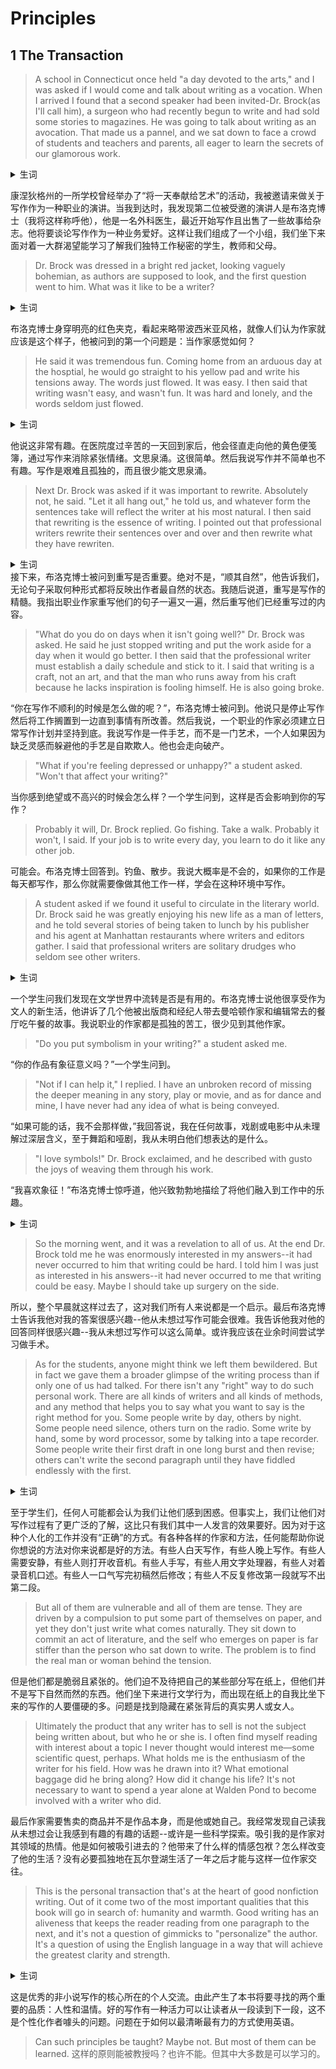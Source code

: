 # Principles
## 1 The Transaction

> A school in Connecticut once held "a day devoted to the arts," and I was asked if I would come and talk about writing as a vocation. When I arrived I found that a second speaker had been invited-Dr. Brock(as I'll call him), a surgeon who had recently begun to write and had sold some stories to magazines. He was going to talk about writing as an avocation. That made us a pannel, and we sat down to face a crowd of students and teachers and parents, all eager to learn the secrets of our glamorous work.

<details>
<summary>生词</summary>

- vocation 常见释义为“职业；行业；使命；神召”
  - “She chose teaching as her vocation. ”（她选择教书作为自己的职业。）
  - “He believed that he had a vocation to preach. ”（他认为自己负有布道的使命。）
  - “vocation”强调个人认为适合自己、有内在召唤感的职业或使命。
  - “His vocation is medicine. ”（他的职业是医学。）
  - “Finding one's true vocation can bring great satisfaction. ”（找到自己真正的职业能带来极大的满足感。）

- avocation “业余爱好；副业”
  - “Painting is her avocation. ”（绘画是她的业余爱好。）
  - “He pursued his avocation of photography in his spare time. ”（他在业余时间从事摄影的爱好。）
  - “avocation”与“vocation”有所不同，“vocation”侧重于主要的、全职的职业，而“avocation”则指在主业之外所从事的活动或兴趣。
- make us a panel “组成一个专门小组；组建一个面板”
  - “They made up a panel of judges for the competition. ”（他们为比赛组成了一个评委小组。） 
  - “We need to make up a panel to evaluate the new proposals. ”（我们需要组成一个小组来评估新的提案。）
- glamorous “迷人的；富有魅力的；令人向往的”
  - “She led a glamorous life. ”（她过着迷人的生活。）
  - “The actress always appears in glamorous gowns on the red carpet. ”（这位女演员在红毯上总是身着迷人的礼服出现。）
 
</details>

康涅狄格州的一所学校曾经举办了“将一天奉献给艺术”的活动，我被邀请来做关于写作作为一种职业的演讲。当我到达时，我发现第二位被受邀的演讲人是布洛克博士（我将这样称呼他），他是一名外科医生，最近开始写作且出售了一些故事给杂志。他将要谈论写作作为一种业务爱好。这样让我们组成了一个小组，我们坐下来面对着一大群渴望能学习了解我们独特工作秘密的学生，教师和父母。

> Dr. Brock was dressed in a bright red jacket, looking vaguely bohemian, as authors are supposed to look, and the first question went to him. What was it like to be a writer?
<details>
<summary>生词</summary>

- vaguely 含糊地；不确切地” 。
  - “I remember vaguely what happened. ”（我模糊地记得所发生的事。） ；
  - “He spoke vaguely of his plans. ”（他含糊地谈到他的计划。）
- be supposed to 常见释义为“应该；被期望”。
  - “You are supposed to be here by eight. ”（你应该八点到这儿。）
  - “She was supposed to be a great singer. ”（她本该成为一名伟大的歌手。）
  - “Students are supposed to follow the school rules. ”（学生应该遵守学校的规定。）
  - “The meeting is supposed to start at 9 o'clock. ”（会议应该 9 点开始。）
- 

</details>

布洛克博士身穿明亮的红色夹克，看起来略带波西米亚风格，就像人们认为作家就应该是这个样子，他被问到的第一个问题是：当作家感觉如何？

> He said it was tremendous fun. Coming home from an arduous day at the hosptial, he would go straight to his yellow pad and write his tensions away. The words just flowed. It was easy. I then said that writing wasn't easy, and wasn't fun. It was hard and lonely, and the words seldom just flowed.

<details>
<summary>生词</summary>

- tremedous “巨大的；极大的；极好的；精彩的”
  - “She made a tremendous effort to pass the exam. ”（她为通过考试付出了极大的努力。）
  - “This is a tremendous opportunity for us. ”（这对我们来说是一个极好的机会。）
- “arduous”：形容词，意为“艰苦的；艰难的；费力的”。
  - “The arduous task was finally completed. ”（艰巨的任务终于完成了。）
- “tension”：名词，常见释义为“紧张；张力；拉力”。
  - “There is a lot of tension in the room. ”（房间里气氛很紧张。）

</details>

他说这非常有趣。在医院度过辛苦的一天回到家后，他会径直走向他的黄色便笺簿，通过写作来消除紧张情绪。文思泉涌。这很简单。然后我说写作并不简单也不有趣。写作是艰难且孤独的，而且很少能文思泉涌。

> Next Dr. Brock was asked if it was important to rewrite. Absolutely not, he said. "Let it all hang out," he told us, and whatever form the sentences take will reflect the writer at his most natural. I then said that rewriting is the essence of writing. I pointed out that professional writers rewrite their sentences over and over and then rewrite what they have rewriten.
<details>
<summary>生词</summary>

- the essence of “......的本质；......的精髓”
  - “The essence of the problem lies in the lack of communication. ”（问题的本质在于缺乏沟通。）

</details>
接下来，布洛克博士被问到重写是否重要。绝对不是，“顺其自然”，他告诉我们，无论句子采取何种形式都将反映出作者最自然的状态。我随后说道，重写是写作的精髓。我指出职业作家重写他们的句子一遍又一遍，然后重写他们已经重写过的内容。

> "What do you do on days when it isn't going well?" Dr. Brock was asked. He said he just stopped writing and put the work aside for a day when it would go better. I then said that the professional writer must establish a daily schedule and stick to it. I said that writing is a craft, not an art, and that the man who runs away from his craft because he lacks inspiration is fooling himself. He is also going broke.

“你在写作不顺利的时候是怎么做的呢？”，布洛克博士被问到。他说只是停止写作然后将工作搁置到一边直到事情有所改善。然后我说，一个职业的作家必须建立日常写作计划并坚持到底。我说写作是一件手艺，而不是一门艺术，一个人如果因为缺乏灵感而躲避他的手艺是自欺欺人。他也会走向破产。
 
>"What if you're feeling depressed or unhappy?" a student asked. "Won't that affect your writing?"

当你感到绝望或不高兴的时候会怎么样？一个学生问到，这样是否会影响到你的写作？

> Probably it will, Dr. Brock replied. Go fishing. Take a walk. Probably it won't, I said. If your job is to write every day, you learn to do it like any other job.

可能会。布洛克博士回答到。钓鱼、散步。我说大概率是不会的，如果你的工作是每天都写作，那么你就需要像做其他工作一样，学会在这种环境中写作。

> A student asked if we found it useful to circulate in the literary world. Dr. Brock said he was greatly enjoying his new life as a man of letters, and he told several stories of being taken to lunch by his publisher and his agent at Manhattan restaurants where writers and editors gather. I said that professional writers are solitary drudges who seldom see other writers.

<details>
<summary>生词</summary>

- “circulate”：动词，常见释义为“传播；流传；循环；交际”。
  - “Rumors began to circulate about his resignation. ”（有关他辞职的谣言开始流传。）
- “man of letters”：名词短语，意为“文人；学者”。
  - “He was regarded as a prominent man of letters. ”（他被视为一位杰出的文人。）
- “drudge”：名词，意思是“苦工；做苦工的人”。-
  - “He has been a drudge in the factory for years. ”（他在工厂里做苦工多年了。）

</details>


一个学生问我们发现在文学世界中流转是否是有用的。布洛克博士说他很享受作为文人的新生活，他讲诉了几个他被出版商和经纪人带去曼哈顿作家和编辑常去的餐厅吃午餐的故事。我说职业的作家都是孤独的苦工，很少见到其他作家。

> "Do you put symbolism in your writing?" a student asked me.

“你的作品有象征意义吗？”一个学生问到。

> "Not if I can help it," I replied. I have an unbroken record of missing the deeper meaning in any story, play or movie, and as for dance and mine, I have never had any idea of what is being conveyed.

“如果可能的话，我不会那样做，”我回答说，我在任何故事，戏剧或电影中从未理解过深层含义，至于舞蹈和哑剧，我从未明白他们想表达的是什么。

> "I love symbols!" Dr. Brock exclaimed, and he described with gusto the joys of weaving them through his work.

“我喜欢象征！”布洛克博士惊呼道，他兴致勃勃地描绘了将他们融入到工作中的乐趣。

<details>
<summary>生词</summary>

- “exclaim”：动词，常见释义为“呼喊；惊叫；大声说”。
  - “She exclaimed in surprise when she saw the gift. ”（当她看到礼物时惊讶地叫了起来。）
- “gusto”：名词，意为“热情；兴致；津津有味”。
  - “He ate the meal with gusto. ”（他津津有味地吃着这顿饭。）
- “weave”：动词，常见释义为“编织；编排；迂回行进”。
  - “She weaves baskets from reeds. ”（她用芦苇编篮子。）

</details>

> So the morning went, and it was a revelation to all of us. At the end Dr. Brock told me he was enormously interested in my answers--it had never occurred to him that writing could be hard. I told him I was just as interested in his answers--it had never occurred to me that writing could be easy. Maybe I should take up surgery on the side.

所以，整个早晨就这样过去了，这对我们所有人来说都是一个启示。最后布洛克博士告诉我他对我的答案很感兴趣--他从未想过写作可能会很难。我告诉他我对他的回答同样很感兴趣--我从未想过写作可以这么简单。或许我应该在业余时间尝试学习做手术。

> As for the students, anyone might think we left them bewildered. But in fact we gave them a broader glimpse of the writing process than if only one of us had talked. For there isn't any "right" way to do such personal work. There are all kinds of writers and all kinds of methods, and any method that helps you to say what you want to say is the right method for you. Some people write by day, others by night. Some people need silence, others turn on the radio. Some write by hand, some by word processor, some by talking into a tape recorder. Some people write their first draft in one long burst and then revise; others can't write the second paragraph until they have fiddled endlessly with the first.


<details>
<summary>生词</summary>

- “bewildered”：形容词，常见释义为“困惑的；不知所措的”。
  - “He looked bewildered by her question. ”（他看起来被她的问题弄糊涂了。）
- “glimpse”：名词，意为“一瞥；一看；短暂的感受”。
  - “I caught a glimpse of her in the crowd. ”（我在人群中瞥见了她一眼。）
- “fiddle”：动词，常见释义为“摆弄；乱动；欺诈”。
  - “He was fiddling with his keys. ”（他在摆弄他的钥匙。）
</details>


至于学生们，任何人可能都会认为我们让他们感到困惑。但事实上，我们让他们对写作过程有了更广泛的了解，这比只有我们其中一人发言的效果要好。因为对于这种个人化的工作并没有“正确”的方式。有各种各样的作家和方法，任何能帮助你说你想说的方法对你来说都是好的方法。有些人白天写作，有些人晚上写作。有些人需要安静，有些人则打开收音机。有些人手写，有些人用文字处理器，有些人对着录音机口述。有些人一口气写完初稿然后修改；有些人不反复修改第一段就写不出第二段。

> But all of them are vulnerable and all of them are tense. They are driven by a compulsion to put some part of themselves on paper, and yet they don't just write what comes naturally. They sit down to commit an act of literature, and the self who emerges on paper is far stiffer than the person who sat down to write. The problem is to find the real man or woman behind the tension.

但是他们都是脆弱且紧张的。他们迫不及待把自己的某些部分写在纸上，但他们并不是写下自然而然的东西。他们坐下来进行文学行为，而出现在纸上的自我比坐下来的写作的人要僵硬的多。问题是找到隐藏在紧张背后的真实男人或女人。

> Ultimately the product that any writer has to sell is not the subject being written about, but who he or she is. I often find myself reading with interest about a topic I never thought would interest me—some scientific quest, perhaps. What holds me is the enthusiasm of the writer for his field. How was he drawn into it? What emotional baggage did he bring along? How did it change his life? It's not necessary to want to spend a year alone at Walden Pond to become involved with a writer who did.

最后作家需要售卖的商品并不是作品本身，而是他或她自己。我经常发现自己读我从未想过会让我感到有趣的有趣的话题--或许是一些科学探索。吸引我的是作家对其领域的热情。他是如何被吸引进去的？他带来了什么样的情感包袱？怎么样改变了他的生活？没有必要孤独地在瓦尔登湖生活了一年之后才能与这样一位作家交往。

> This is the personal transaction that's at the heart of good nonfiction writing. Out of it come two of the most important qualities that this book will go in search of: humanity and warmth. Good writing has an aliveness that keeps the reader reading from one paragraph to the next, and it's not a question of gimmicks to "personalize" the author. It's a question of using the English language in a way that will achieve the greatest clarity and strength.

<details>
<summary>生词</summary>

- “gimmick”：名词，意为“噱头；花招；诡计”。
  - “The new product was just a marketing gimmick. ”（这个新产品只是个营销噱头。）

</details>

这是优秀的非小说写作的核心所在的个人交流。由此产生了本书将要寻找的两个重要的品质：人性和温情。好的写作有一种活力可以让读者从一段读到下一段，这不是个性化作者噱头的问题。问题在于如何以最清晰最有力的方式使用英语。

> Can such principles be taught? Maybe not. But most of them can be learned.
这样的原则能被教授吗？也许不能。但其中大多数是可以学习的。
